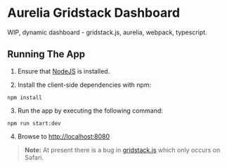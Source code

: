 # Aurelia Gridstack Dashboard
WIP, dynamic dashboard - gridstack.js, aurelia, webpack, typescript.


## Running The App

1. Ensure that [NodeJS](http://nodejs.org/) is installed.

2. Install the client-side dependencies with npm:
  ```shell
  npm install
  ```

3. Run the app by executing the following command:
  ```shell
  npm run start:dev
  ```

4. Browse to [http://localhost:8080](http://localhost:8080)
> **Note:** At present there is a bug in [gridstack.js](https://gridstackjs.com) which only occurs on Safari. 
